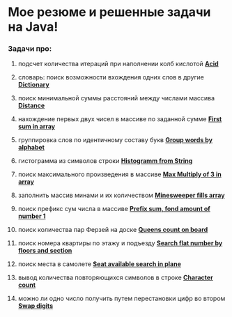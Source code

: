 # Мое резюме и решенные задачи на Java!

<!-- ### Ссылка на резюме [resumeJavaDeveloper](resume_Java_Developer_FedorovDV.pdf) -->

### Задачи про:
1. подсчет количества итераций при наполнении колб кислотой  **[Acid](acid)**

1. словарь: поиск возможности вхождения одних слов в другие  **[Dictionary](dictionary)**

1. поиск минимальной суммы расстояний между числами массива **[Distance](distance)**

1. нахождение первых двух чисел в массиве по заданной сумме **[First sum in array](firstsum)**

1. группировка слов по идентичному составу букв **[Group words by alphabet](alphabet)**

1. гистограмма из символов строки **[Histogramm from String](histogramm)**

1. поиск максимального произведения в массиве **[Max Multiply of 3 in array](multiply)**

1. заполнить массив минами и их количеством **[Minesweeper fills array](minesweeper)**

1. поиск префикс сум числа в массиве **[Prefix sum, fond amount of number 1](prefix)**

1. поиск количества пар Ферзей на доске  **[Queens count on board](queen)**

1. поиск номера квартиры по этажу и подъезду  **[Search flat number by floors and section](searchflat)**

1. поиск места в самолете  **[Seat available search in plane](seatavailable)**

1. вывод количества повторяющихся символов в строке  **[Character count](charactercount)**

1. можно ли одно число получить путем перестановки цифр во втором  **[Swap digits](swapnumbers)**
